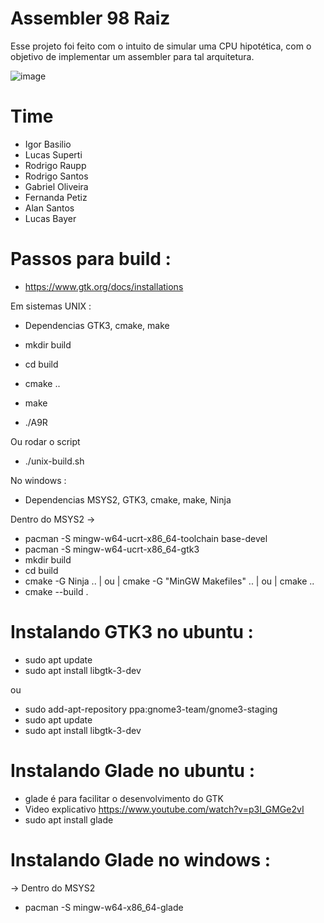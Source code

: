 
# Assembler 98 Raiz 

Esse projeto foi feito com o intuito de simular uma CPU hipotética, com
o objetivo de implementar um assembler para tal arquitetura.

![image](https://github.com/user-attachments/assets/063418ef-6b40-4dca-baf6-f5d7dd81c2df)

# Time

  - Igor Basilio
  - Lucas Superti
  - Rodrigo Raupp
  - Rodrigo Santos
  - Gabriel Oliveira
  - Fernanda Petiz
  - Alan Santos
  - Lucas Bayer
  
# Passos para build : 

- https://www.gtk.org/docs/installations

Em sistemas UNIX : 

- Dependencias GTK3, cmake, make 

- mkdir build
- cd build
- cmake ..
- make
- ./A9R

Ou rodar o script 

- ./unix-build.sh

No windows :

- Dependencias MSYS2, GTK3, cmake, make, Ninja

Dentro do MSYS2 -> 
- pacman -S mingw-w64-ucrt-x86_64-toolchain base-devel
- pacman -S mingw-w64-ucrt-x86_64-gtk3
- mkdir build
- cd build
- cmake -G Ninja .. | ou | cmake -G "MinGW Makefiles" .. | ou | cmake .. 
- cmake --build .

# Instalando GTK3 no ubuntu : 

- sudo apt update
- sudo apt install libgtk-3-dev

ou 

- sudo add-apt-repository ppa:gnome3-team/gnome3-staging
- sudo apt update
- sudo apt install libgtk-3-dev

# Instalando Glade no ubuntu :  

- glade é para facilitar o desenvolvimento do GTK
- Video explicativo https://www.youtube.com/watch?v=p3I_GMGe2vI
- sudo apt install glade

# Instalando Glade no windows :

-> Dentro do MSYS2 
- pacman -S mingw-w64-x86_64-glade

